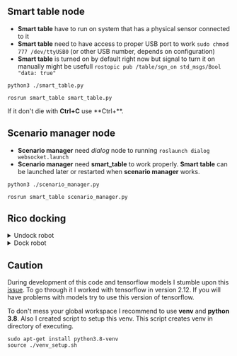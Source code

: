 ## Smart table node
- **Smart table** have to run on system that has a physical sensor connected to it
- **Smart table** need to have access to proper USB port to work `sudo chmod 777 /dev/ttyUSB0` (or other USB number, depends on configuration)
- **Smart table** is turned on by default right now but signal to turn it on manually might be usefull `rostopic pub /table/sgn_on std_msgs/Bool "data: true"`

```
python3 ./smart_table.py
```
```
rosrun smart_table smart_table.py
```

If it don't die with **Ctrl+C** use **Ctrl+\**.

## Scenario manager node
- **Scenario manager** need *dialog* node to running `roslaunch dialog websocket.launch`
- **Scenario manager** need **smart_table** to work properly. **Smart table** can be launched later or restarted when **scenario manager** works.

```
python3 ./scenario_manager.py
```
```
rosrun smart_table scenario_manager.py
```

## Rico docking
<details>
  <summary>Undock robot</summary>
  
```
rostopic pub /undocker_server/goal laser_servoing_msgs/UndockActionGoal "header:
  seq: 0
  stamp:
    secs: 0
    nsecs: 0
  frame_id: ''
goal_id:
  stamp:
    secs: 0
    nsecs: 0
  id: ''
goal: {}"
```
</details>

<details>
  <summary>Dock robot</summary>
  
```
rostopic pub /go_and_dock/goal dock_charge_sm_msgs/GoAndDockActionGoal "header:
  seq: 0
  stamp:
    secs: 0
    nsecs: 0
  frame_id: ''
goal_id:
  stamp:
    secs: 0
    nsecs: 0
  id: ''
goal:
  retry_delay:
    secs: 0
    nsecs: 0
  use_current_pose: true"
```
</details>

## Caution
During development of this code and tensorflow models I stumble upon this [issue](https://github.com/keras-team/keras-core/issues/855). To go through it I worked with tensorflow in version 2.12. If you will have problems with models try to use this version of tensorflow.

To don't mess your global workspace I recommend to use **venv** and **python 3.8**. Also I created script to setup this venv. This script creates venv in directory of executing.
```
sudo apt-get install python3.8-venv
source ./venv_setup.sh
```
